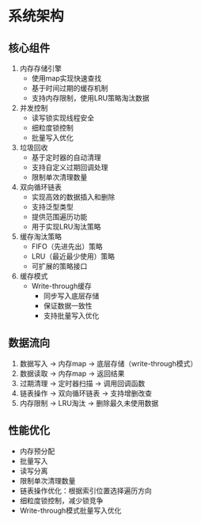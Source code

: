 # 系统架构

## 核心组件
1. 内存存储引擎
   - 使用map实现快速查找
   - 基于时间过期的缓存机制
   - 支持内存限制，使用LRU策略淘汰数据
2. 并发控制
   - 读写锁实现线程安全
   - 细粒度锁控制
   - 批量写入优化
3. 垃圾回收
   - 基于定时器的自动清理
   - 支持自定义过期回调处理
   - 限制单次清理数量
4. 双向循环链表
   - 实现高效的数据插入和删除
   - 支持泛型类型
   - 提供范围遍历功能
   - 用于实现LRU淘汰策略
5. 缓存淘汰策略
   - FIFO（先进先出）策略
   - LRU（最近最少使用）策略
   - 可扩展的策略接口
6. 缓存模式
   - Write-through缓存
     - 同步写入底层存储
     - 保证数据一致性
     - 支持批量写入优化

## 数据流向
1. 数据写入 -> 内存map -> 底层存储（write-through模式）
2. 数据读取 -> 内存map -> 返回结果
3. 过期清理 -> 定时器扫描 -> 调用回调函数
4. 链表操作 -> 双向循环链表 -> 支持增删改查
5. 内存限制 -> LRU淘汰 -> 删除最久未使用数据

## 性能优化
- 内存预分配
- 批量写入
- 读写分离
- 限制单次清理数量
- 链表操作优化：根据索引位置选择遍历方向
- 细粒度锁控制，减少锁竞争
- Write-through模式批量写入优化